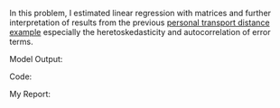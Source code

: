 In this problem, I estimated linear regression with matrices and further interpretation of results from the previous [personal transport distance example](https://github.com/LilianYou/Geography_Analytics/tree/main/Linear%20Regression%20Models) especially the heretoskedasticity and autocorrelation of error terms.

Model Output: <br>

Code: <br>

My Report: <br>
